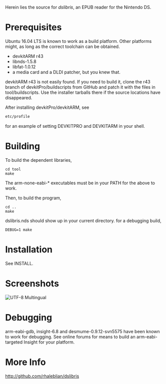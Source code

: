 Herein lies the source for *dslibris*, an EPUB reader for the Nintendo DS.

# Prerequisites

Ubuntu 16.04 LTS is known to work as a build platform.
Other platforms might, as long as the correct toolchain can be obtained.

*   devkitARM r43
*   libnds-1.5.8
*   libfat-1.0.12
*   a media card and a DLDI patcher, but you knew that.

devkitARM r43 is not easily found. If you need to build it,
clone the r43 branch of devkitPro/buildscripts from GitHub and patch it with the files in tool/buildscripts. Use the installer tarballs there if the source locations have disappeared.

After installing devkitPro/devkitARM, see

```bash
etc/profile
```

for an example of setting DEVKITPRO and DEVKITARM in your shell.

# Building

To build the dependent libraries,

```shell
cd tool
make
```

The arm-none-eabi-* executables must be in your PATH for the above to work.

Then, to build the program,

```shell
cd ..
make
```

dslibris.nds should show up in your current directory.
for a debugging build,

```shell
DEBUG=1 make
```

# Installation

See INSTALL.

# Screenshots

![UTF-8 Multingual](http://rhaleblian.files.wordpress.com/2007/09/utf8.png)

# Debugging

arm-eabi-gdb, insight-6.8 and desmume-0.9.12-svn5575 have been known to work for debugging. See online forums for means to build an arm-eabi-targeted Insight for your platform.

# More Info

http://github.com/rhaleblian/dslibris

